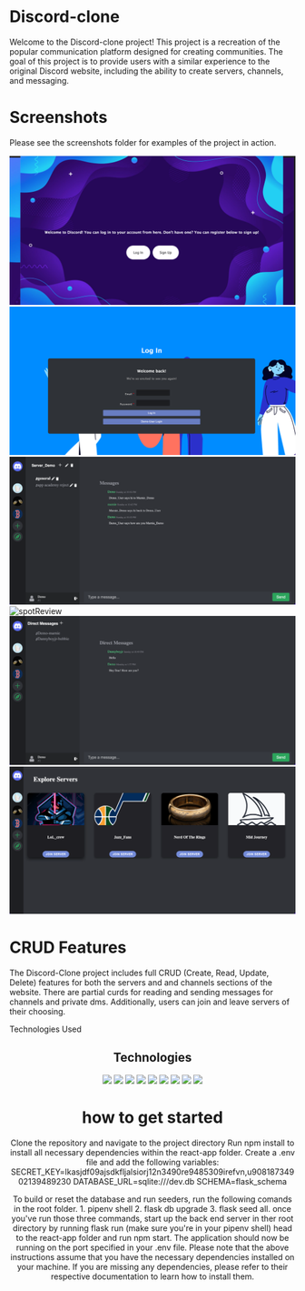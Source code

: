 <h1>Discord-clone </h1>

<p>
Welcome to the Discord-clone project! This project is a recreation of the popular communication platform designed for creating communities. The goal of this project is to provide users with a similar experience to the original Discord website, including the ability to create servers, channels, and messaging.
</p>

<h1>Screenshots</h1>
<p>Please see the screenshots folder for examples of the project in action.</p>

![splashpage](./splashpage.png)
![login](login.png)
![server_channel_message](server_channel_message.png)
![spotReview](spotReview.png)
![dms](dm.png)
![explore](explore.png)


<p></p>
<h1>CRUD Features</h1>
The Discord-Clone project includes full CRUD (Create, Read, Update, Delete) features for both the servers and and channels sections of the website. There are partial curds for reading and sending messages for channels and private dms. Additionally, users can join and leave servers of their choosing.

Technologies Used

<h2 align=center>Technologies</h2>
<div align=center>
  <img src="https://cdn.jsdelivr.net/gh/devicons/devicon/icons/javascript/javascript-original.svg" style=width:50px />
  <img src="https://cdn.jsdelivr.net/gh/devicons/devicon/icons/react/react-original.svg" style=width:50px />
  <img src="https://cdn.jsdelivr.net/gh/devicons/devicon/icons/redux/redux-original.svg" style=width:50px /> 
  <img src="https://cdn.jsdelivr.net/gh/devicons/devicon/icons/python/python-original.svg" style=width:50px />
  <img src="https://cdn.jsdelivr.net/gh/devicons/devicon/icons/flask/flask-original.svg" style=width:50px />
  <img src="https://cdn.jsdelivr.net/gh/devicons/devicon/icons/sqlalchemy/sqlalchemy-original.svg" style=width:75px />
  <img src="https://cdn.jsdelivr.net/gh/devicons/devicon/icons/css3/css3-original.svg" style=width:50px />
  <img src="https://cdn.jsdelivr.net/gh/devicons/devicon/icons/html5/html5-original.svg" style=width:50px />
  <img src="https://cdn.jsdelivr.net/gh/devicons/devicon/icons/git/git-original.svg" style=width:50px /> 
  <div align=center>
</div>


<h1>how to get started </h1>

<p>Clone the repository and navigate to the project directory
Run npm install to install all necessary dependencies within the react-app folder.
Create a .env file and add the following variables:
SECRET_KEY=lkasjdf09ajsdkfljalsiorj12n3490re9485309irefvn,u90818734902139489230
DATABASE_URL=sqlite:///dev.db
SCHEMA=flask_schema</p>

<p>To build or reset the database and run seeders, run the following comands in the root folder.  1. pipenv shell 2. flask db upgrade 3. flask seed all. once you've run those three commands, start up the back end server in ther root directory by running flask run (make sure you're in your pipenv shell) head to the react-app folder and run npm start.
The application should now be running on the port specified in your .env file.
Please note that the above instructions assume that you have the necessary dependencies installed on your machine. If you are missing any dependencies, please refer to their respective documentation to learn how to install them. </p>